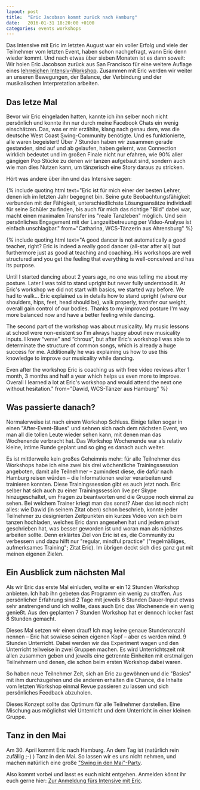 ```yaml
---
layout: post
title:  "Eric Jacobson kommt zurück nach Hamburg"
date:   2016-01-31 18:20:00 +0100
categories: events workshops
---
```

Das Intensive mit Eric im letzten August war ein voller Erfolg und viele der Teilnehmer vom letzten Event, haben schon nachgefragt, wann Eric denn wieder kommt. Und nach etwas über sieben Monaten ist es dann soweit: Wir holen Eric Jacobson zurück aus San Francisco für eine weitere Auflage eines [lehrreichen Intensiv-Workshop](https://www.facebook.com/events/525957427586577). Zusammen mit Eric werden wir weiter an unseren Bewegungen, der Balance, der Verbindung und der musikalischen Interpretation arbeiten.

## Das letze Mal

Bevor wir Eric eingeladen hatten, kannte ich ihn selber noch nicht persönlich und konnte ihn nur durch meine Facebook Chats ein wenig einschätzen. Das, was er mir erzählte, klang nach genau dem, was die deutsche West Coast Swing-Community benötigte. Und es funktionierte, alle waren begeistert! Über 7 Stunden haben wir zusammen gerade gestanden, sind auf und ab gelaufen, haben gelernt, was Connection wirklich bedeutet und im großen Finale nicht nur efahren, wie 90% aller gängigen Pop Stücke zu denen wir tanzen aufgebaut sind, sondern auch wie man dies Nutzen kann, um tänzerisch eine Story daraus zu stricken.

Hört was andere über ihn und das Intensive sagen:

{% include quoting.html text="Eric ist für mich einer der besten Lehrer, denen ich im letzten Jahr begegnet bin. Seine gute Beobachtungsfähigkeit verbunden mit der Fähigkeit, unterschiedlichste Lösungsansätze individuell für seine Schüler zu finden, bis auch für mich das richtige \"Bild\" dabei war, macht einen maximalen Transfer ins \"reale Tanzleben\" möglich. Und sein persönliches Engagement mit der Langzeitbetreuung per Video-Analyse ist einfach unschlagbar." from="Catharina, WCS-Tänzerin aus Ahrensburg" %}

{% include quoting.html text="A good dancer is not automatically a good teacher, right? Eric is indeed a really good dancer (all-star after all) but furthermore just as good at teaching and coaching. His workshops are well structured and you get the feeling that everything is well-conceived and has its purpose.

Until I started dancing about 2 years ago, no one was telling me about my posture. Later I was told to stand upright but never fully understood it. At Eric's workshop we did not start with basics, we started way before. We had to walk… Eric explained us in details how to stand upright (where our shoulders, hips, feet, head should be), walk properly, transfer our weight, overall gain control of our bodies. Thanks to my improved posture I'm way more balanced now and have a better feeling while dancing.

The second part of the workshop was about musicality. My music lessons at school were non-existent so I'm always happy about new musicality inputs. I knew “verse” and “chrous”, but after Eric's workshop I was able to determinate the structure of common songs, which is already a huge success for me. Additionally he was explaining us how to use this knowledge to improve our musicality while dancing.

Even after the workshop Eric is coaching us with free video reviews after 1 month, 3 months and half a year which helps us even more to improve. Overall I learned a lot at Eric's workshop and would attend the next one without hesitation." from="Dawid, WCS-Tänzer aus Hamburg" %}


## Was passierte danach?

Normalerweise ist nach einem Workshop Schluss. Einige fallen sogar in einen "After-Event-Blues" und sehnen sich nach dem nächsten Event, wo man all die tollen Leute wieder sehen kann, mit denen man das Wochenende verbracht hat. Das Workshop Wochenende war als relativ kleine, intime Runde geplant und so ging es danach auch weiter.

Es ist mittlerweile kein großes Geheimnis mehr: für alle Teilnehmer des Workshops habe ich eine zwei bis drei wöchentliche Trainingssession angeboten, damit alle Teilnehmer – zumindest diese, die dafür nach Hamburg reisen würden – die Informationen weiter verarbeiten und trainieren konnten. Diese Trainingssession gibt es auch jetzt noch. Eric selber hat sich auch zu einer Trainingssession live per Skype hinzugeschaltet, um Fragen zu beantworten und die Gruppe noch einmal zu sehen. Bei welchem Trainer kriegt man das sonst? Aber das ist noch nicht alles: wie Dawid (in seinem Zitat oben) schon beschrieb, konnte jeder Teilnehmer zu designierten Zeitpunkten ein kurzes Video von sich beim tanzen hochladen, welches Eric dann angesehen hat und jedem privat geschrieben hat, was besser geworden ist und woran man als nächstes arbeiten sollte. Denn erklärtes Ziel von Eric ist es, die Community zu verbessern und dazu hilft nur "regular, mindful practice" ("regelmäßiges, aufmerksames Training"; Zitat Eric). Im übrigen deckt sich dies ganz gut mit meinen eigenen Zielen.

## Ein Ausblick zum nächsten Mal

Als wir Eric das erste Mal einluden, wollte er ein 12 Stunden Workshop anbieten. Ich hab ihn gebeten das Programm ein wenig zu straffen. Aus persönlicher Erfahrung sind 2 Tage mit jeweils 6 Stunden Dauer-Input etwas sehr anstrengend und ich wollte, dass auch Eric das Wochenende ein wenig genießt. Aus den geplanten 7 Stunden Workshop hat er dennoch locker fast 8 Stunden gemacht.

Dieses Mal setzen wir einen drauf! Ich mag keine genaue Stundenanzahl nennen – Eric hat sowieso seinen eigenen Kopf – aber es werden mind. 9 Stunden Unterricht. Dabei werden wir das Experiment wagen und den Unterricht teilweise in zwei Gruppen machen. Es wird Unterrichtszeit mit allen zusammen geben und jeweils eine getrennte Einheiten mit erstmaligen Teilnehmern und denen, die schon beim ersten Workshop dabei waren.

So haben neue Teilnehmer Zeit, sich an Eric zu gewöhnen und die "Basics" mit ihm durchzugehen und die anderen erhalten die Chance, die Inhalte vom letzten Workshop einmal Revue passieren zu lassen und sich persönliches Feedback abzuholen.

Dieses Konzept sollte das Optimum für alle Teilnehmer darstellen. Eine Mischung aus möglichst viel Unterricht und dem Unterricht in einer kleinen Gruppe.

## Tanz in den Mai

Am 30. April kommt Eric nach Hamburg. An dem Tag ist (natürlich rein zufällig ;-) ) Tanz in den Mai. So lassen wir es uns nicht nehmen, und machen natürlich eine große ["Swing in den Mai"-Party](https://www.facebook.com/events/562890413879973/).

Also kommt vorbei und lasst es euch nicht entgehen. Anmelden könnt ihr euch gerne hier: [Zur Anmeldung fürs Intensive mit Eric](/events/eric-intensive-2016/#anmeldung).
